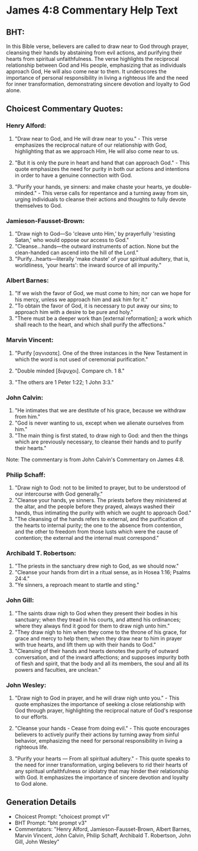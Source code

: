 # James 4:8 Commentary Help Text

## BHT:
In this Bible verse, believers are called to draw near to God through prayer, cleansing their hands by abstaining from evil actions, and purifying their hearts from spiritual unfaithfulness. The verse highlights the reciprocal relationship between God and His people, emphasizing that as individuals approach God, He will also come near to them. It underscores the importance of personal responsibility in living a righteous life and the need for inner transformation, demonstrating sincere devotion and loyalty to God alone.

## Choicest Commentary Quotes:
### Henry Alford:
1. "Draw near to God, and He will draw near to you." - This verse emphasizes the reciprocal nature of our relationship with God, highlighting that as we approach Him, He will also come near to us.

2. "But it is only the pure in heart and hand that can approach God." - This quote emphasizes the need for purity in both our actions and intentions in order to have a genuine connection with God.

3. "Purify your hands, ye sinners: and make chaste your hearts, ye double-minded." - This verse calls for repentance and a turning away from sin, urging individuals to cleanse their actions and thoughts to fully devote themselves to God.

### Jamieson-Fausset-Brown:
1. "Draw nigh to God—So 'cleave unto Him,' by prayerfully 'resisting Satan,' who would oppose our access to God." 
2. "Cleanse...hands—the outward instruments of action. None but the clean-handed can ascend into the hill of the Lord." 
3. "Purify...hearts—literally 'make chaste' of your spiritual adultery, that is, worldliness, 'your hearts': the inward source of all impurity."

### Albert Barnes:
1. "If we wish the favor of God, we must come to him; nor can we hope for his mercy, unless we approach him and ask him for it."
2. "To obtain the favor of God, it is necessary to put away our sins; to approach him with a desire to be pure and holy."
3. "There must be a deeper work than [external reformation]; a work which shall reach to the heart, and which shall purify the affections."

### Marvin Vincent:
1. "Purify [αγνισατε]. One of the three instances in the New Testament in which the word is not used of ceremonial purification." 

2. "Double minded [διψυχοι]. Compare ch. 1 8." 

3. "The others are 1 Peter 1:22; 1 John 3:3."

### John Calvin:
1. "He intimates that we are destitute of his grace, because we withdraw from him."
2. "God is never wanting to us, except when we alienate ourselves from him."
3. "The main thing is first stated, to draw nigh to God: and then the things which are previously necessary, to cleanse their hands and to purify their hearts."

Note: The commentary is from John Calvin's Commentary on James 4:8.

### Philip Schaff:
1. "Draw nigh to God: not to be limited to prayer, but to be understood of our intercourse with God generally."
2. "Cleanse your hands, ye sinners. The priests before they ministered at the altar, and the people before they prayed, always washed their hands, thus intimating the purity with which we ought to approach God."
3. "The cleansing of the hands refers to external, and the purification of the hearts to internal purity; the one to the absence from contention, and the other to freedom from those lusts which were the cause of contention; the external and the internal must correspond."

### Archibald T. Robertson:
1. "The priests in the sanctuary drew nigh to God, as we should now." 
2. "Cleanse your hands from dirt in a ritual sense, as in Hosea 1:16; Psalms 24:4."
3. "Ye sinners, a reproach meant to startle and sting."

### John Gill:
1. "The saints draw nigh to God when they present their bodies in his sanctuary; when they tread in his courts, and attend his ordinances; where they always find it good for them to draw nigh unto him." 
2. "They draw nigh to him when they come to the throne of his grace, for grace and mercy to help them; when they draw near to him in prayer with true hearts, and lift them up with their hands to God."
3. "Cleansing of their hands and hearts denotes the purity of outward conversation, and of the inward affections; and supposes impurity both of flesh and spirit, that the body and all its members, the soul and all its powers and faculties, are unclean."

### John Wesley:
1. "Draw nigh to God in prayer, and he will draw nigh unto you." - This quote emphasizes the importance of seeking a close relationship with God through prayer, highlighting the reciprocal nature of God's response to our efforts.

2. "Cleanse your hands - Cease from doing evil." - This quote encourages believers to actively purify their actions by turning away from sinful behavior, emphasizing the need for personal responsibility in living a righteous life.

3. "Purify your hearts — From all spiritual adultery." - This quote speaks to the need for inner transformation, urging believers to rid their hearts of any spiritual unfaithfulness or idolatry that may hinder their relationship with God. It emphasizes the importance of sincere devotion and loyalty to God alone.


## Generation Details
- Choicest Prompt: "choicest prompt v1"
- BHT Prompt: "bht prompt v3"
- Commentators: "Henry Alford, Jamieson-Fausset-Brown, Albert Barnes, Marvin Vincent, John Calvin, Philip Schaff, Archibald T. Robertson, John Gill, John Wesley"
